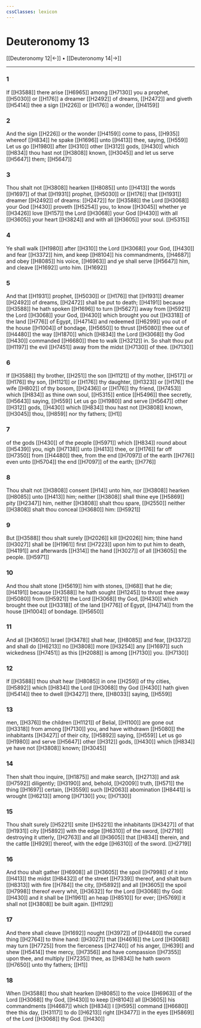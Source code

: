 ```yaml
---
cssClasses: lexicon
---
```

# Deuteronomy 13

[[Deuteronomy 12|←]] • [[Deuteronomy 14|→]]

---

### 1
If [[H3588]] there arise [[H6965]] among [[H7130]] you a prophet, [[H5030]] or [[H176]] a dreamer [[H2492]] of dreams, [[H2472]] and giveth [[H5414]] thee a sign [[H226]] or [[H176]] a wonder, [[H4159]]

### 2
And the sign [[H226]] or the wonder [[H4159]] come to pass, [[H935]] whereof [[H834]] he spake [[H1696]] unto [[H413]] thee, saying, [[H559]] Let us go [[H1980]] after [[H310]] other [[H312]] gods, [[H430]] which [[H834]] thou hast not [[H3808]] known, [[H3045]] and let us serve [[H5647]] them; [[H5647]]

### 3
Thou shalt not [[H3808]] hearken [[H8085]] unto [[H413]] the words [[H1697]] of that [[H1931]] prophet, [[H5030]] or [[H176]] that [[H1931]] dreamer [[H2492]] of dreams: [[H2472]] for [[H3588]] the Lord [[H3068]] your God [[H430]] proveth [[H5254]] you, to know [[H3045]] whether ye [[H3426]] love [[H157]] the Lord [[H3068]] your God [[H430]] with all [[H3605]] your heart [[H3824]] and with all [[H3605]] your soul. [[H5315]]

### 4
Ye shall walk [[H1980]] after [[H310]] the Lord [[H3068]] your God, [[H430]] and fear [[H3372]] him, and keep [[H8104]] his commandments, [[H4687]] and obey [[H8085]] his voice, [[H6963]] and ye shall serve [[H5647]] him, and cleave [[H1692]] unto him. [[H1692]]

### 5
And that [[H1931]] prophet, [[H5030]] or [[H176]] that [[H1931]] dreamer [[H2492]] of dreams, [[H2472]] shall be put to death; [[H4191]] because [[H3588]] he hath spoken [[H1696]] to turn [[H5627]] away from [[H5921]] the Lord [[H3068]] your God, [[H430]] which brought you out [[H3318]] of the land [[H776]] of Egypt, [[H4714]] and redeemed [[H6299]] you out of the house [[H1004]] of bondage, [[H5650]] to thrust [[H5080]] thee out of [[H4480]] the way [[H1870]] which [[H834]] the Lord [[H3068]] thy God [[H430]] commanded [[H6680]] thee to walk [[H3212]] in. So shalt thou put [[H1197]] the evil [[H7451]] away from the midst [[H7130]] of thee. [[H7130]]

### 6
If [[H3588]] thy brother, [[H251]] the son [[H1121]] of thy mother, [[H517]] or [[H176]] thy son, [[H1121]] or [[H176]] thy daughter, [[H1323]] or [[H176]] the wife [[H802]] of thy bosom, [[H2436]] or [[H176]] thy friend, [[H7453]] which [[H834]] as thine own soul, [[H5315]] entice [[H5496]] thee secretly, [[H5643]] saying, [[H559]] Let us go [[H1980]] and serve [[H5647]] other [[H312]] gods, [[H430]] which [[H834]] thou hast not [[H3808]] known, [[H3045]] thou, [[H859]] nor thy fathers; [[H1]]

### 7
of the gods [[H430]] of the people [[H5971]] which [[H834]] round about [[H5439]] you, nigh [[H7138]] unto [[H413]] thee, or [[H176]] far off [[H7350]] from [[H4480]] thee, from the end [[H7097]] of the earth [[H776]] even unto [[H5704]] the end [[H7097]] of the earth; [[H776]]

### 8
Thou shalt not [[H3808]] consent [[H14]] unto him, nor [[H3808]] hearken [[H8085]] unto [[H413]] him; neither [[H3808]] shall thine eye [[H5869]] pity [[H2347]] him, neither [[H3808]] shalt thou spare, [[H2550]] neither [[H3808]] shalt thou conceal [[H3680]] him: [[H5921]]

### 9
But [[H3588]] thou shalt surely [[H2026]] kill [[H2026]] him; thine hand [[H3027]] shall be [[H1961]] first [[H7223]] upon him to put him to death, [[H4191]] and afterwards [[H314]] the hand [[H3027]] of all [[H3605]] the people. [[H5971]]

### 10
And thou shalt stone [[H5619]] him with stones, [[H68]] that he die; [[H4191]] because [[H3588]] he hath sought [[H1245]] to thrust thee away [[H5080]] from [[H5921]] the Lord [[H3068]] thy God, [[H430]] which brought thee out [[H3318]] of the land [[H776]] of Egypt, [[H4714]] from the house [[H1004]] of bondage. [[H5650]]

### 11
And all [[H3605]] Israel [[H3478]] shall hear, [[H8085]] and fear, [[H3372]] and shall do [[H6213]] no [[H3808]] more [[H3254]] any [[H1697]] such wickedness [[H7451]] as this [[H2088]] is among [[H7130]] you. [[H7130]]

### 12
If [[H3588]] thou shalt hear [[H8085]] in one [[H259]] of thy cities, [[H5892]] which [[H834]] the Lord [[H3068]] thy God [[H430]] hath given [[H5414]] thee to dwell [[H3427]] there, [[H8033]] saying, [[H559]]

### 13
men, [[H376]] the children [[H1121]] of Belial, [[H1100]] are gone out [[H3318]] from among [[H7130]] you, and have withdrawn [[H5080]] the inhabitants [[H3427]] of their city, [[H5892]] saying, [[H559]] Let us go [[H1980]] and serve [[H5647]] other [[H312]] gods, [[H430]] which [[H834]] ye have not [[H3808]] known; [[H3045]]

### 14
Then shalt thou inquire, [[H1875]] and make search, [[H2713]] and ask [[H7592]] diligently; [[H3190]] and, behold, [[H2009]] truth, [[H571]] the thing [[H1697]] certain, [[H3559]] such [[H2063]] abomination [[H8441]] is wrought [[H6213]] among [[H7130]] you; [[H7130]]

### 15
Thou shalt surely [[H5221]] smite [[H5221]] the inhabitants [[H3427]] of that [[H1931]] city [[H5892]] with the edge [[H6310]] of the sword, [[H2719]] destroying it utterly, [[H2763]] and all [[H3605]] that [[H834]] therein, and the cattle [[H929]] thereof, with the edge [[H6310]] of the sword. [[H2719]]

### 16
And thou shalt gather [[H6908]] all [[H3605]] the spoil [[H7998]] of it into [[H413]] the midst [[H8432]] of the street [[H7339]] thereof, and shalt burn [[H8313]] with fire [[H784]] the city, [[H5892]] and all [[H3605]] the spoil [[H7998]] thereof every whit, [[H3632]] for the Lord [[H3068]] thy God: [[H430]] and it shall be [[H1961]] an heap [[H8510]] for ever; [[H5769]] it shall not [[H3808]] be built again. [[H1129]]

### 17
And there shall cleave [[H1692]] nought [[H3972]] of [[H4480]] the cursed thing [[H2764]] to thine hand: [[H3027]] that [[H4616]] the Lord [[H3068]] may turn [[H7725]] from the fierceness [[H2740]] of his anger, [[H639]] and shew [[H5414]] thee mercy, [[H7356]] and have compassion [[H7355]] upon thee, and multiply [[H7235]] thee, as [[H834]] he hath sworn [[H7650]] unto thy fathers; [[H1]]

### 18
When [[H3588]] thou shalt hearken [[H8085]] to the voice [[H6963]] of the Lord [[H3068]] thy God, [[H430]] to keep [[H8104]] all [[H3605]] his commandments [[H4687]] which [[H834]] I [[H595]] command [[H6680]] thee this day, [[H3117]] to do [[H6213]] right [[H3477]] in the eyes [[H5869]] of the Lord [[H3068]] thy God. [[H430]]